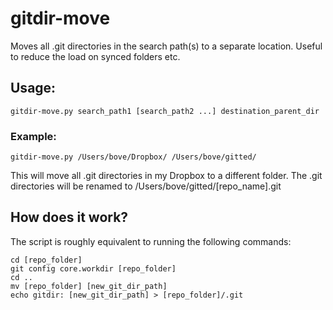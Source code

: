 
# gitdir-move
Moves all .git directories in the search path(s) to a separate location. Useful to reduce the load on synced folders etc.

## Usage:
    gitdir-move.py search_path1 [search_path2 ...] destination_parent_dir

### Example:
    gitdir-move.py /Users/bove/Dropbox/ /Users/bove/gitted/
This will move all .git directories in my Dropbox to a different folder. The .git directories will be renamed to /Users/bove/gitted/[repo_name].git

## How does it work?
The script is roughly equivalent to running the following commands:

    cd [repo_folder]
    git config core.workdir [repo_folder]
    cd ..
    mv [repo_folder] [new_git_dir_path]
    echo gitdir: [new_git_dir_path] > [repo_folder]/.git

